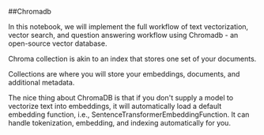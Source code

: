 ##Chromadb

In this notebook, we will implement the full workflow of text vectorization, vector search, and question answering workflow using Chromadb - an open-source vector database. 

Chroma collection is akin to an index that stores one set of your documents.

Collections are where you will store your embeddings, documents, and additional metadata.

The nice thing about ChromaDB is that if you don't supply a model to vectorize text into embeddings, it will automatically load a default embedding function, i.e., SentenceTransformerEmbeddingFunction. It can handle tokenization, embedding, and indexing automatically for you. 

